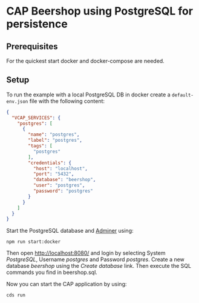 # CAP Beershop using PostgreSQL for persistence

## Prerequisites

For the quickest start docker and docker-compose are needed.

## Setup

To run the example with a local PostgreSQL DB in docker create a `default-env.json` file with the following content:

```JSON
{
  "VCAP_SERVICES": {
    "postgres": [
      {
        "name": "postgres",
        "label": "postgres",
        "tags": [
          "postgres"
        ],
        "credentials": {
          "host": "localhost",
          "port": "5432",
          "database": "beershop",
          "user": "postgres",
          "password": "postgres"
        }
      }
    ]
  }
}
```

Start the PostgreSQL database and [Adminer](https://www.adminer.org/) using:

`npm run start:docker`

Then open [http://localhost:8080/](http://localhost:8080/) and login by selecting System *PostgreSQL*, Username *postgres* and Password *postgres*. Create a new database *beershop* using the *Create database* link. Then execute the SQL commands you find in beershop.sql.

Now you can start the CAP application by using:

`cds run`
